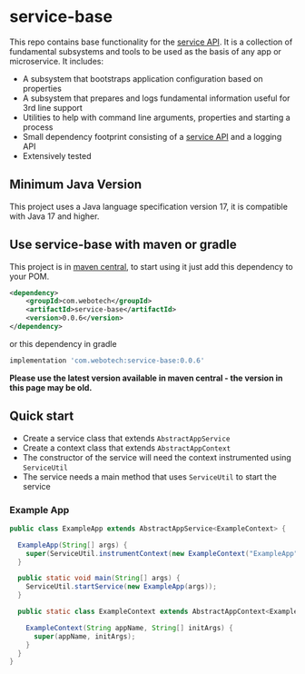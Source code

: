 # service-base

This repo contains base functionality for
the [service API](https://github.com/paulmackinlay/state-machine). It is a collection of fundamental
subsystems and tools to be used as the basis of any app or microservice. It includes:

- A subsystem that bootstraps application configuration based on properties
- A subsystem that prepares and logs fundamental information useful for 3rd line support
- Utilities to help with command line arguments, properties and starting a process
- Small dependency footprint consisting of
  a [service API](https://github.com/paulmackinlay/state-machine) and a logging API
- Extensively tested

## Minimum Java Version

This project uses a Java language specification version 17, it is compatible with Java 17 and
higher.

## Use service-base with maven or gradle

This project is in [maven central](https://central.sonatype.com/artifact/com.webotech/service-base),
to start using it just add this dependency to your POM.

```xml
<dependency>
    <groupId>com.webotech</groupId>
    <artifactId>service-base</artifactId>
    <version>0.0.6</version>
</dependency>
```

or this dependency in gradle

```groovy
implementation 'com.webotech:service-base:0.0.6'
```

**Please use the latest version available in maven central - the version in this page may be old.**

## Quick start

- Create a service class that extends `AbstractAppService`
- Create a context class that extends `AbstractAppContext`
- The constructor of the service will need the context instrumented using `ServiceUtil`
- The service needs a main method that uses `ServiceUtil` to start the service

### Example App

```java
public class ExampleApp extends AbstractAppService<ExampleContext> {

  ExampleApp(String[] args) {
    super(ServiceUtil.instrumentContext(new ExampleContext("ExampleApp", args)));
  }

  public static void main(String[] args) {
    ServiceUtil.startService(new ExampleApp(args));
  }

  public static class ExampleContext extends AbstractAppContext<ExampleContext> {

    ExampleContext(String appName, String[] initArgs) {
      super(appName, initArgs);
    }
  }
}
```